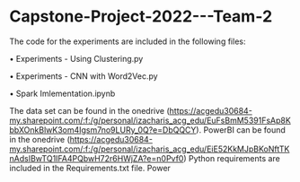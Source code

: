 # Capstone-Project-2022---Team-2
The code for the experiments are included in the following files:

•	Experiments - Using Clustering.py

•	Experiments - CNN with Word2Vec.py

•	Spark Imlementation.ipynb

The data set can be found in the onedrive 
(https://acgedu30684-my.sharepoint.com/:f:/g/personal/izacharis_acg_edu/EuFsBmM5391FsAp8KbbXOnkBlwK3om4Igsm7no9LURy_0Q?e=DbQQCY).
PowerBI can be found in the onedrive
(https://acgedu30684-my.sharepoint.com/:f:/g/personal/izacharis_acg_edu/EiE52KkMJpBKoNftTKnAdsIBwTQ1IFA4PQbwH72r6HWjZA?e=n0Pvf0)
Python requirements are included in the Requirements.txt file.
Power

